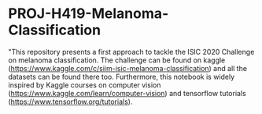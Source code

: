 # PROJ-H419-Melanoma-Classification
 "This repository presents a first approach to tackle the ISIC 2020 Challenge on melanoma classification. The challenge can be found on kaggle (https://www.kaggle.com/c/siim-isic-melanoma-classification) and all the datasets can be found there too. Furthermore, this notebook is widely inspired by Kaggle courses on computer vision (https://www.kaggle.com/learn/computer-vision) and tensorflow tutorials (https://www.tensorflow.org/tutorials).
